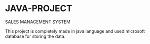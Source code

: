 # JAVA-PROJECT

SALES MANAGEMENT SYSTEM

This project is completely made in java language and used microsoft database for storing the data.
